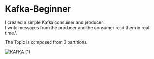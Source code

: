 # Kafka-Beginner

I created a simple Kafka consumer and producer.\
I write messages from the producer and the consumer read them in real time.\

The Topic is composed from 3 partitions.


![KAFKA (1)](https://user-images.githubusercontent.com/76014622/140078962-8f5b6c30-f43c-4c0b-a6f8-b7a329e260f5.jpeg)

